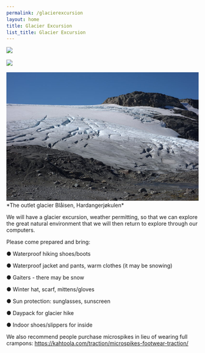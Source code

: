 ```yaml
---
permalink: /glacierexcursion
layout: home
title: Glacier Excursion
list_title: Glacier Excursion
---
```


<img src="https://github.com/Machine-Learning-in-Glaciology-Workshop/Machine-Learning-in-Glaciology-Workshop.github.io/blob/master/assets/imgs/DJI_0607.jpg" width="700"> <br>

<img src="https://github.com/Machine-Learning-in-Glaciology-Workshop/Machine-Learning-in-Glaciology-Workshop.github.io/blob/master/assets/imgs/DJI_0608.jpg" width="700"> <br>

<img src="assets/imgs/glacier.jpg">
*The outlet glacier Blåisen, Hardangerjøkulen*

We will have a glacier excursion, weather permitting, so that we can explore the great natural environment that we will then return to explore through our computers.

Please come prepared and bring:

●  Waterproof hiking shoes/boots

●  Waterproof jacket and pants, warm clothes (it may be snowing)

●  Gaiters - there may be snow

●  Winter hat, scarf, mittens/gloves

●  Sun protection: sunglasses, sunscreen

●  Daypack for glacier hike

●  Indoor shoes/slippers for inside

We also recommend people purchase microspikes in lieu of wearing full crampons: https://kahtoola.com/traction/microspikes-footwear-traction/
